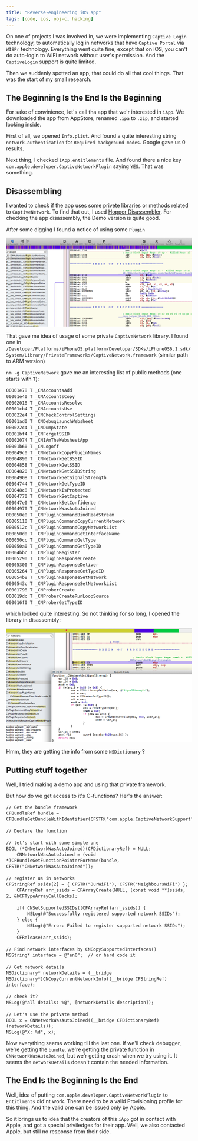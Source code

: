 ```yaml
---
title: "Reverse-engineering iOS app"
tags: [code, ios, obj-c, hacking]
---
```


On one of projects I was involved in, we were implementing `Captive Login` technology, to automatically log in networks that have `Captive Portal` via `WISPr` technology. Everything went quite fine, except that on iOS, you can't do auto-login to WiFi network without user's permission. And the `CaptiveLogin` support is quite limited.

Then we suddenly spotted an app, that could do all that cool things. That was the start of my small research.

## The Beginning Is the End Is the Beginning

For sake of convinience, let's call tha app that we'r interested in `iApp`. We downloaded the app from AppStore, renamed `.ipa` to `.zip`, and started looking inside.

First of all, we opened `Info.plist`. And found a quite interesting string `network-authentication` for `Required background modes`. Google gave us 0 results.

Next thing, I checked `iApp.entitlements` file. And found there a nice key `com.apple.developer.CaptiveNetworkPlugin` saying `YES`. That was something.

<!-- more -->

## Disassembling

I wanted to check if the app uses some privete libraries or methods related to `CaptiveNetwork`. To find that out, I used [Hopper Disassembler](http://hopperapp.com). For checking the app disassembly, the Demo version is quite good.

After some digging I found a notice of using some `Plugin`

![](/images/2013-02-11/1.png)

That gave me idea of usage of some private `CaptiveNetwork` library. I found one in `/Developer/Platforms/iPhoneOS.platform/Developer/SDKs/iPhoneOS6.1.sdk/System/Library/PrivateFrameworks/CaptiveNetwork.framework` (similar path to ARM version)

`nm -g CaptiveNetwork` gave me an interesting list of public methods (one starts with `T`):

``` bash
00001e78 T _CNAccountsAdd
00001e40 T _CNAccountsCopy
00002018 T _CNAccountsResolve
00001cb4 T _CNAccountsUse
000022e4 T _CNCheckControlSettings
00001ad0 T _CNDebugLaunchWebsheet
000022c4 T _CNDumpState
00001bf4 T _CNForgetSSID
00002074 T _CNIAmTheWebsheetApp
00001b60 T _CNLogoff
000049c0 T _CNNetworkCopyPluginNames
00004890 T _CNNetworkGetBSSID
00004858 T _CNNetworkGetSSID
00004820 T _CNNetworkGetSSIDString
00004908 T _CNNetworkGetSignalStrength
00004744 T _CNNetworkGetTypeID
000048c8 T _CNNetworkIsProtected
00004770 T _CNNetworkSetCaptive
000047e0 T _CNNetworkSetConfidence
00004970 T _CNNetworkWasAutoJoined
000050e0 T _CNPluginCommandBindReadStream
00005110 T _CNPluginCommandCopyCurrentNetwork
0000512c T _CNPluginCommandCopyNetworkList
000050d0 T _CNPluginCommandGetInterfaceName
000050cc T _CNPluginCommandGetType
000050a0 T _CNPluginCommandGetTypeID
00004bbc T _CNPluginRegister
00005290 T _CNPluginResponseCreate
00005300 T _CNPluginResponseDeliver
00005264 T _CNPluginResponseGetTypeID
000054b8 T _CNPluginResponseSetNetwork
0000543c T _CNPluginResponseSetNetworkList
00001798 T _CNProberCreate
000019dc T _CNProberCreateRunLoopSource
000016f0 T _CNProberGetTypeID
```


which looked quite interesting. So not thinking for so long, I opened the library in disassembly:

![](/images/2013-02-11/2.png)

Hmm, they are getting the info from some `NSDictionary` ?

## Putting stuff together

Well, I tried making a demo app and using that private framework.

But how do we get access to it's C-functions? Her's the answer:

``` objc
// Get the bundle framework
CFBundleRef bundle = CFBundleGetBundleWithIdentifier(CFSTR("com.apple.CaptiveNetworkSupport"));

// Declare the function

// let's start with some simple one
BOOL (*CNNetworkWasAutoJoined)(CFDictionaryRef) = NULL;
    CNNetworkWasAutoJoined = (void *)CFBundleGetFunctionPointerForName(bundle, CFSTR("CNNetworkWasAutoJoined"));

// register us in networks
CFStringRef ssids[2] = { CFSTR("OurWiFi"), CFSTR("NeighboursWiFi") };
    CFArrayRef arr_ssids = CFArrayCreate(NULL, (const void **)ssids, 2, &kCFTypeArrayCallBacks);

    if( CNSetSupportedSSIDs((CFArrayRef)arr_ssids)) {
        NSLog(@"Successfully registered supported network SSIDs");
    } else {
        NSLog(@"Error: Failed to register supported network SSIDs");
    }
    CFRelease(arr_ssids);

// Find network interfaces by CNCopySupportedInterfaces()
NSString* interface = @"en0";  // or hard code it

// Get network details
NSDictionary* networkDetails = (__bridge NSDictionary*)CNCopyCurrentNetworkInfo((__bridge CFStringRef) interface);

// check it?
NSLog(@"all details: %@", [networkDetails description]);

// Let's use the private method
BOOL x = CNNetworkWasAutoJoined((__bridge CFDictionaryRef)(networkDetails));
NSLog(@"X: %d", x);
```


Now everything seems working till the last one. If we'll check debugger, we're getting the `bundle`, we're getting the private function in `CNNetworkWasAutoJoined`, but we'r getting crash when we try using it. It seems the `networkDetails` doesn't contain the needed information.

## The End Is the Beginning Is the End

Well, idea of putting `com.apple.developer.CaptiveNetworkPlugin` to `Entitlments` did'nt work. There need to be a valid Provisioning profile for this thing. And the valid one can be issued only by Apple.

So it brings us to idea that the creators of this `iApp`
 got in contact with Apple, and got a special priviledges for their app. Well, we also contacted Apple, but still no response from their side.
